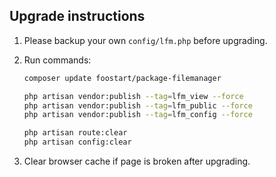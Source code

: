 ## Upgrade instructions

1. Please backup your own `config/lfm.php` before upgrading.

1. Run commands:

    ```bash
    composer update foostart/package-filemanager
    
    php artisan vendor:publish --tag=lfm_view --force
    php artisan vendor:publish --tag=lfm_public --force
    php artisan vendor:publish --tag=lfm_config --force
    
    php artisan route:clear
    php artisan config:clear
    ```

1. Clear browser cache if page is broken after upgrading.

